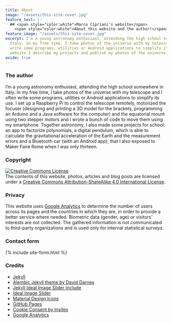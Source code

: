 ```yaml
---
title: About
image: "/assets/this-site-cover.jpg"
feature_text: |-
  ## <span style="color:white">Marco Cipriani's website</span>
    <span style="color:white">About this website and the author!</span>
feature_image: "/assets/this-site-cover.jpg"
excerpt: I’m a young astronomy enthusiast, attending the high school somewhere in
  Italy. In my free time, I take photos of the universe with my telescope and I often
  write some programs, utilities or Android applications to simplify its use. In my
  website I describe my projects and publish my photos of the universe.
aside: true
---
```


### The author
I’m a young astronomy enthusiast, attending the high school somewhere in Italy. In my free time, I take photos of the universe with my telescope and I often write some programs, utilities or Android applications to simplify its use. I set up a Raspberry Pi to control the telescope remotely, motorized the focuser (designing and printing a 3D model for the brackets, programming an Arduino and a Java software for the computer) and the equatorial mount using two stepper motors and I wrote a bunch of code to move them using my smartphone. Together astronomy, I also made some projects for school: an app to factorize polynomials, a digital pendulum, which is able to calculate the gravitational acceleration of the Earth and the measurement errors and a Bluetooth car (with an Android app), that I also exposed to Maker Faire Rome when I was only thirteen.

### Copyright
<a rel="license" href="http://creativecommons.org/licenses/by-sa/4.0/"><img alt="Creative Commons License" style="border-width:0" src="https://i.creativecommons.org/l/by-sa/4.0/88x31.png" /></a><br />The contents of this website, photos, articles and blog posts are licensed under a <a rel="license" href="http://creativecommons.org/licenses/by-sa/4.0/">Creative Commons Attribution-ShareAlike 4.0 International License</a>.

### Privacy
This website uses [Google Analytics](https://analytics.google.com/analytics/web/) to determine the number of users across its pages and the countries in which they are, in order to provide a better service where needed. Biometric data (gender, age) or visitors' interests are not collected. The gathered information is not communicated to third-party organizations and is used only for internal statistical surveys.

### Contact form
{% include site-form.html %}

### Credits
- [Jekyll](https://jekyllrb.com/)
- [Alembic Jekyll theme by David Darnes](https://darn.es/)
- [Jekyll Ideal Image Slider Include](https://github.com/jekylltools/jekyll-ideal-image-slider-include)
- [Ideal Image Slider](https://github.com/Codeinwp/Ideal-Image-Slider-JS)
- [Material Design Icons](https://material.io/tools/icons/?style=baseline)
- [GitHub Pages](https://pages.github.com/)
- [Cookie Consent by Insites](https://cookieconsent.insites.com/)
- [Google Analytics](https://analytics.google.com/analytics/web/)